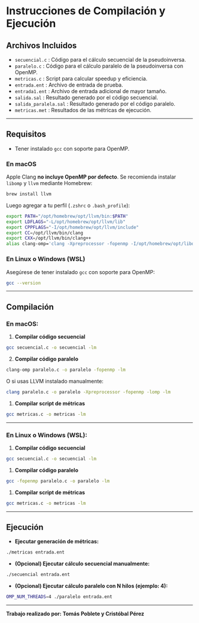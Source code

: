 # Instrucciones de Compilación y Ejecución

## Archivos Incluidos

- `secuencial.c` : Código para el cálculo secuencial de la pseudoinversa.
- `paralelo.c` : Código para el cálculo paralelo de la pseudoinversa con OpenMP.
- `metricas.c` : Script para calcular speedup y eficiencia.
- `entrada.ent` : Archivo de entrada de prueba.
- `entrada1.ent` : Archivo de entrada adicional de mayor tamaño.
- `salida.sal` : Resultado generado por el código secuencial.
- `salida_paralela.sal` : Resultado generado por el código paralelo.
- `metricas.met` : Resultados de las métricas de ejecución.

---

## Requisitos

- Tener instalado `gcc` con soporte para OpenMP.

### En macOS

Apple Clang **no incluye OpenMP por defecto**. Se recomienda instalar `libomp` y `llvm` mediante Homebrew:

```bash
brew install llvm
```

Luego agregar a tu perfil (`.zshrc` o `.bash_profile`):

```bash
export PATH="/opt/homebrew/opt/llvm/bin:$PATH"
export LDFLAGS="-L/opt/homebrew/opt/llvm/lib"
export CPPFLAGS="-I/opt/homebrew/opt/llvm/include"
export CC=/opt/llvm/bin/clang
export CXX=/opt/llvm/bin/clang++
alias clang-omp='clang -Xpreprocessor -fopenmp -I/opt/homebrew/opt/libomp/include -L/opt/homebrew/opt/libomp/lib -lomp -isysroot $(xcrun --show-sdk-path) -Wno-unused-command-line-argument'
```

### En Linux o Windows (WSL)

Asegúrese de tener instalado `gcc` con soporte para OpenMP:

```bash
gcc --version
```

---

## Compilación

### En macOS:

1. **Compilar código secuencial**

```bash
gcc secuencial.c -o secuencial -lm
```

2. **Compilar código paralelo**

```bash
clang-omp paralelo.c -o paralelo -fopenmp -lm
```

   O si usas LLVM instalado manualmente:

```bash
clang paralelo.c -o paralelo -Xpreprocessor -fopenmp -lomp -lm
```

1. **Compilar script de métricas**

```bash
gcc metricas.c -o metricas -lm
```

---

### En Linux o Windows (WSL):

1. **Compilar código secuencial**

```bash
gcc secuencial.c -o secuencial -lm
```

1. **Compilar código paralelo**

```bash
gcc -fopenmp paralelo.c -o paralelo -lm
```

1. **Compilar script de métricas**

```bash
gcc metricas.c -o metricas -lm
```

---

## Ejecución

- **Ejecutar generación de métricas:**

```bash
./metricas entrada.ent
```

- **(Opcional) Ejecutar cálculo secuencial manualmente:**

```bash
./secuencial entrada.ent
```

- **(Opcional) Ejecutar cálculo paralelo con N hilos (ejemplo: 4):**

```bash
OMP_NUM_THREADS=4 ./paralelo entrada.ent
```

---

**Trabajo realizado por: Tomás Poblete y Cristóbal Pérez**
